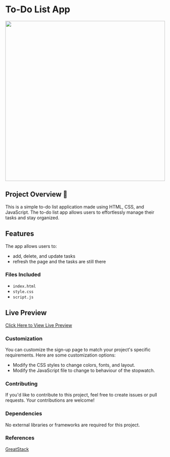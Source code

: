 # To-Do List App
<img src="https://github.com/naomit9/todoList-project/assets/144495516/7eb8ba32-05e4-42eb-85e0-60cd6eb883ab" width=500>

## Project Overview 👋
This is a simple to-do list application made using HTML, CSS, and JavaScript. The to-do list app allows users to effortlessly manage their tasks and stay organized.

## Features
The app allows users to:
* add, delete, and update tasks
* refresh the page and the tasks are still there

### Files Included
* `index.html`
* `style.css`
* `script.js`
  
## Live Preview
[Click Here to View Live Preview](https://naomit9.github.io/todoList-project/)

### Customization
You can customize the sign-up page to match your project's specific requirements. Here are some customization options:

* Modify the CSS styles to change colors, fonts, and layout.
* Modify the JavaScript file to change to behaviour of the stopwatch.

### Contributing
If you'd like to contribute to this project, feel free to create issues or pull requests. Your contributions are welcome!

### Dependencies
No external libraries or frameworks are required for this project.

### References
[GreatStack](https://www.youtube.com/@GreatStackDev)


